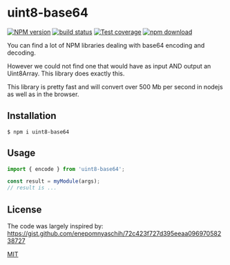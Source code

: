 # uint8-base64

[![NPM version][npm-image]][npm-url]
[![build status][ci-image]][ci-url]
[![Test coverage][codecov-image]][codecov-url]
[![npm download][download-image]][download-url]

You can find a lot of NPM libraries dealing with base64 encoding and decoding.

However we could not find one that would have as input AND output an Uint8Array. This library does exactly this.

This library is pretty fast and will convert over 500 Mb per second in nodejs as well as in the browser.

## Installation

`$ npm i uint8-base64`

## Usage

```js
import { encode } from 'uint8-base64';

const result = myModule(args);
// result is ...
```

## License

The code was largely inspired by: https://gist.github.com/enepomnyaschih/72c423f727d395eeaa09697058238727

[MIT](./LICENSE)

[npm-image]: https://img.shields.io/npm/v/uint8-base64.svg
[npm-url]: https://www.npmjs.com/package/uint8-base64
[ci-image]: https://github.com/cheminfo/uint8-base64/workflows/Node.js%20CI/badge.svg?branch=main
[ci-url]: https://github.com/cheminfo/uint8-base64/actions?query=workflow%3A%22Node.js+CI%22
[codecov-image]: https://img.shields.io/codecov/c/github/cheminfo/uint8-base64.svg
[codecov-url]: https://codecov.io/gh/cheminfo/uint8-base64
[download-image]: https://img.shields.io/npm/dm/uint8-base64.svg
[download-url]: https://www.npmjs.com/package/uint8-base64
